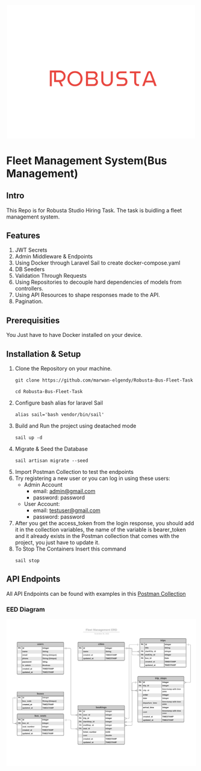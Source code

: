 [<p align="center"><img src="robusta.png" alt="robusta" width="500"/></p>](https://robustastudio.com/)  

# Fleet Management System(Bus Management)

## Intro
This Repo is for Robusta Studio Hiring Task.
The task is buidling a fleet management system.

## Features
1. JWT Secrets
2. Admin Middleware & Endpoints
3. Using Docker through Laravel Sail to create docker-compose.yaml
4. DB Seeders
5. Validation Through Requests
6. Using Repositories to decouple hard dependencies of models from controllers.
7. Using API Resources to shape responses made to the API.
8. Pagination.

## Prerequisities
 
 You Just have to have Docker installed on your device.

## Installation & Setup

1. Clone the Repository on your machine.
    ```
    git clone https://github.com/marwan-elgendy/Robusta-Bus-Fleet-Task
    ```
    ```
    cd Robusta-Bus-Fleet-Task
    ```
2. Configure bash alias for laravel Sail
    ```
    alias sail='bash vendor/bin/sail'
    ```
3. Build and Run the project using deatached mode
    ```
    sail up -d
    ```
4. Migrate & Seed the Database
    ```
    sail artisan migrate --seed
    ```
5. Import Postman Collection to test the endpoints
6. Try registering a new user or you can log in using these users:
    - Admin Account
        - email: admin@gmail.com
        - password: password
    - User Account:
        - email: testuser@gmail.com
        - password: password
7. After you get the access_token from the login response, you should add it in the collection variables, the name of the variable is bearer_token and it already exists in the Postman collection that comes with the project, you just have to update it.
8. To Stop The Containers Insert this command
    ```
    sail stop
    ```


## API Endpoints

All API Endpoints can be found with examples in this [Postman Collection](https://github.com/marwan-elgendy/Robusta-Bus-Fleet-Task/blob/master/Robusta%20Fleet%20Management.postman_collection.json)


### EED Diagram
![ERD](https://github.com/marwan-elgendy/Robusta-Bus-Fleet-Task/blob/master/Bus%20Ticketing%20System.png)
